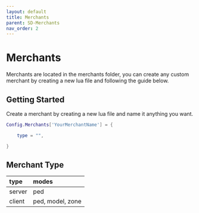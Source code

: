 ```yaml
---
layout: default
title: Merchants
parent: SD-Merchants
nav_order: 2
---
```


# Merchants

Merchants are located in the merchants folder, you can create any custom merchant by creating a new lua file and following the guide below.

## Getting Started

Create a merchant by creating a new lua file and name it anything you want.

```lua
Config.Merchants['YourMerchantName'] = {

    type = "",

}
```

## Merchant Type
| type            | modes            |
|:----------------|:-----------------|
| server          | ped              |
| client          | ped, model, zone |